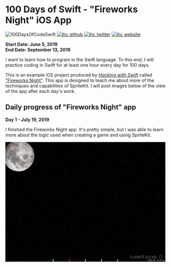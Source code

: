 # 100 Days of Swift - "Fireworks Night" iOS App

![100DaysOfCodeSwift](https://img.shields.io/badge/100DaysOfCode-Swift-FA7343.svg?style=flat&logo=swift)
[![jhc github](https://img.shields.io/badge/GitHub-jhrcook-lightgrey.svg?style=flat&logo=github)](https://github.com/jhrcook)
[![jhc twitter](https://img.shields.io/badge/Twitter-@JoshDoesA-00aced.svg?style=flat&logo=twitter)](https://twitter.com/JoshDoesa)
[![jhc website](https://img.shields.io/badge/Website-Joshua_Cook-5087B2.svg?style=flat&logo=telegram)](https://joshuacook.netlify.com)

**Start Date: June 5, 2019  
End Date: September 13, 2019**

I want to learn how to program in the Swift language. To this end, I will practice coding in Swift for at least one hour every day for 100 days.

This is an example iOS project produced by [*Hacking with Swift*](https://www.hackingwithswift.com/read) called ["Fireworks Night"](https://www.hackingwithswift.com/read/20/overview). This app is designed to teach me about more of the techniques and capabilities of SpriteKit. I will post images below of the view of the app after each day's work.

## Daily progress of "Fireworks Night" app

**Day 1 - July 19, 2019**

I finished the Fireworks Night app. It's pretty simple, but I was able to learn more about the logic used when creating a game and using SpriteKit.

<img src="progress_screenshots/ezgif.com-video-to-gif.gif" width="500"/>

